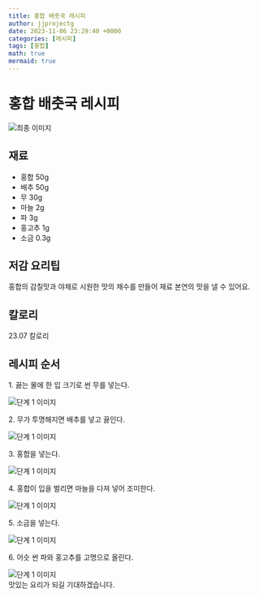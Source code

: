 ```yaml
---
title: 홍합 배춧국 레시피
author: jjprojectg
date: 2023-11-06 23:29:40 +0000
categories: [레시피]
tags: [홍합]
math: true
mermaid: true
---
```

<meta name="og:type" content="website" />
<meta charset="UTF-8">
<div class="header">
<h1>홍합 배춧국 레시피</h1>
</div>

<div class="container my-4">
<div class="row">
<div class="col-12 col-md-6">
<div class="recipe-image">
<img src="http://www.foodsafetykorea.go.kr/uploadimg/20190408/20190408102339_1554686619522.jpg" class="step-image" alt="최종 이미지">
</div>
</div>
<div class="col-12 col-md-6">
<div class="ingredients">
<h2>재료</h2>
<ul class='card'>
<li> 홍합 50g </li>
<li>  배추 50g </li>
<li>  무 30g </li>
<li>  마늘 2g </li>
<li>  파 3g </li>
<li>  홍고추 1g </li>
<li>  소금 0.3g </li>

</ul>
</div>
</div>
<div class="col-12 col-md-6">
<div class="ingredients">
<h2>저감 요리팁</h2>
<div class='card'> 
<p >
홍합의 감칠맛과 야채로 시원한 맛의 채수를 만들어 재료 본연의 맛을 낼 수 있어요.
</p>
</div>
</div>
<div class="ingredients">
<h2>칼로리</h2>
<div class='card'> 
<p>
23.07 칼로리
</p>
</div>
</div>
</div>
</div>

<h2 class="my-4">레시피 순서</h2>
<div class="card recipe-card">
<div class="card-body recipe-stesp">
<p class="card-text step-description">1. 끓는 물에 한 입 크기로 썬 무를 넣는다.</p>
<img src="http://www.foodsafetykorea.go.kr/uploadimg/20190408/20190408102431_1554686671466.jpg" alt="단계 1 이미지" class="step-image">
</div>
</div>

<div class="card recipe-card">
<div class="card-body recipe-stesp">
<p class="card-text step-description">2. 무가 투명해지면 배추를 넣고 끓인다.</p>
<img src="http://www.foodsafetykorea.go.kr/uploadimg/20190408/20190408102444_1554686684343.jpg" alt="단계 1 이미지" class="step-image">
</div>
</div>

<div class="card recipe-card">
<div class="card-body recipe-stesp">
<p class="card-text step-description">3. 홍합을 넣는다.</p>
<img src="http://www.foodsafetykorea.go.kr/uploadimg/20190408/20190408102455_1554686695924.jpg" alt="단계 1 이미지" class="step-image">
</div>
</div>

<div class="card recipe-card">
<div class="card-body recipe-stesp">
<p class="card-text step-description">4. 홍합이 입을 벌리면 마늘을 다져 넣어 조미한다.</p>
<img src="http://www.foodsafetykorea.go.kr/uploadimg/20190408/20190408102509_1554686709741.jpg" alt="단계 1 이미지" class="step-image">
</div>
</div>

<div class="card recipe-card">
<div class="card-body recipe-stesp">
<p class="card-text step-description">5. 소금을 넣는다.</p>
<img src="http://www.foodsafetykorea.go.kr/uploadimg/20190408/20190408102525_1554686725585.jpg" alt="단계 1 이미지" class="step-image">
</div>
</div>

<div class="card recipe-card">
<div class="card-body recipe-stesp">
<p class="card-text step-description">6. 어슷 썬 파와 홍고추를 고명으로 올린다.</p>
<img src="http://www.foodsafetykorea.go.kr/uploadimg/20190408/20190408102541_1554686741824.jpg" alt="단계 1 이미지" class="step-image">
</div>
</div>


</div>
맛있는 요리가 되길 기대하겠습니다.

